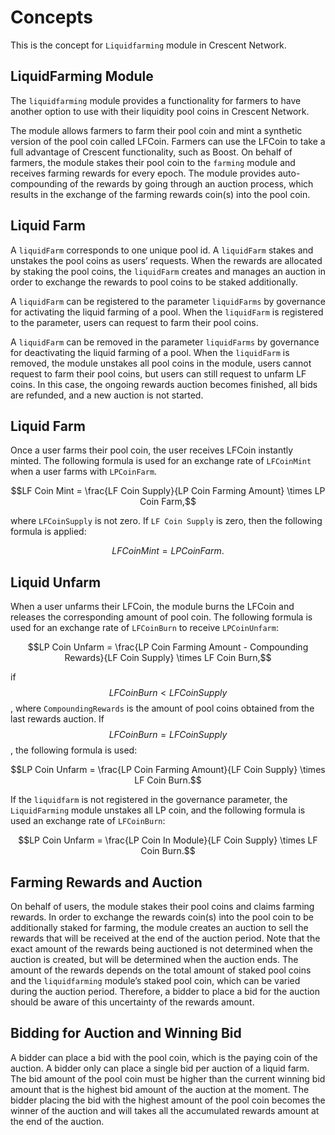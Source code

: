 <!-- order: 1 -->

# Concepts

This is the concept for `Liquidfarming` module in Crescent Network.

## LiquidFarming Module

The `liquidfarming` module provides a functionality for farmers to have another option to use with their liquidity pool coins in Crescent Network.

The module allows farmers to farm their pool coin and mint a synthetic version of the pool coin called LFCoin.
Farmers can use the LFCoin to take a full advantage of Crescent functionality, such as Boost.
On behalf of farmers, the module stakes their pool coin to the `farming` module and receives farming rewards for every epoch.
The module provides auto-compounding of the rewards by going through an auction process, which results in the exchange of the farming rewards coin(s) into the pool coin.

## Liquid Farm

A `liquidFarm` corresponds to one unique pool id. A `liquidFarm` stakes and unstakes the pool coins as users’ requests. When the rewards are allocated by staking the pool coins, the `liquidFarm` creates and manages an auction in order to exchange the rewards to pool coins to be staked additionally.

A `liquidFarm` can be registered to the parameter `liquidFarms` by governance for activating the liquid farming of a pool.
When the `liquidFarm` is registered to the parameter, users can request to farm their pool coins.

A `liquidFarm` can be removed in the parameter `liquidFarms` by governance for deactivating the liquid farming of a pool.
When the `liquidFarm` is removed, the module unstakes all pool coins in the module, users cannot request to farm their pool coins, but users can still request to unfarm LF coins.
In this case, the ongoing rewards auction becomes finished, all bids are refunded, and a new auction is not started.

## Liquid Farm

Once a user farms their pool coin, the user receives LFCoin instantly minted.
The following formula is used for an exchange rate of `LFCoinMint` when a user farms with `LPCoinFarm`.

$$LF Coin Mint = \frac{LF Coin Supply}{LP Coin Farming Amount} \times LP Coin Farm,$$

where `LFCoinSupply` is not zero.
If `LF Coin Supply` is zero, then the following formula is applied:

$$LF Coin Mint = LP Coin Farm.$$

## Liquid Unfarm

When a user unfarms their LFCoin, the module burns the LFCoin and releases the corresponding amount of pool coin.
The following formula is used for an exchange rate of `LFCoinBurn` to receive `LPCoinUnfarm`:

$$LP Coin Unfarm = \frac{LP Coin Farming Amount - Compounding Rewards}{LF Coin Supply} \times LF Coin Burn,$$

if $$LFCoinBurn < LF Coin Supply$$, where `CompoundingRewards` is the amount of pool coins obtained from the last rewards auction.
If $$LFCoinBurn = LF Coin Supply$$, the following formula is used:

$$LP Coin Unfarm = \frac{LP Coin Farming Amount}{LF Coin Supply} \times LF Coin Burn.$$

If the `liquidfarm` is not registered in the governance parameter, the `LiquidFarming` module unstakes all LP coin, and the following formula is used an exchange rate of `LFCoinBurn`:

$$LP Coin Unfarm = \frac{LP Coin In Module}{LF Coin Supply} \times LF Coin Burn.$$

## Farming Rewards and Auction

On behalf of users, the module stakes their pool coins and claims farming rewards.
In order to exchange the rewards coin(s) into the pool coin to be additionally staked for farming, the module creates an auction to sell the rewards that will be received at the end of the auction period.
Note that the exact amount of the rewards being auctioned is not determined when the auction is created, but will be determined when the auction ends.
The amount of the rewards depends on the total amount of staked pool coins and the `liquidfarming` module’s staked pool coin, which can be varied during the auction period.
Therefore, a bidder to place a bid for the auction should be aware of this uncertainty of the rewards amount.

## Bidding for Auction and Winning Bid

A bidder can place a bid with the pool coin, which is the paying coin of the auction.
A bidder only can place a single bid per auction of a liquid farm.
The bid amount of the pool coin must be higher than the current winning bid amount that is the highest bid amount of the auction at the moment.
The bidder placing the bid with the highest amount of the pool coin becomes the winner of the auction and will takes all the accumulated rewards amount at the end of the auction.
